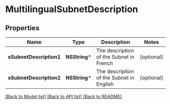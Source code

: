 # MultilingualSubnetDescription

## Properties
Name | Type | Description | Notes
------------ | ------------- | ------------- | -------------
**sSubnetDescription1** | **NSString*** | The description of the Subnet in French | [optional] 
**sSubnetDescription2** | **NSString*** | The description of the Subnet in English | [optional] 

[[Back to Model list]](../README.md#documentation-for-models) [[Back to API list]](../README.md#documentation-for-api-endpoints) [[Back to README]](../README.md)


